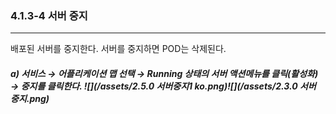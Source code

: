 ### 4.1.3-4 서버 중지

---

배포된 서버를 중지한다. 서버를 중지하면 POD는 삭제된다.

##### a\) 서비스 → 어플리케이션 맵 선택 → Running 상태의 서버 액션메뉴를 클릭\(활성화\) → 중지를 클릭한다. ![](/assets/2.5.0 서버중지1 ko.png)![](/assets/2.3.0 서버 중지.png)



